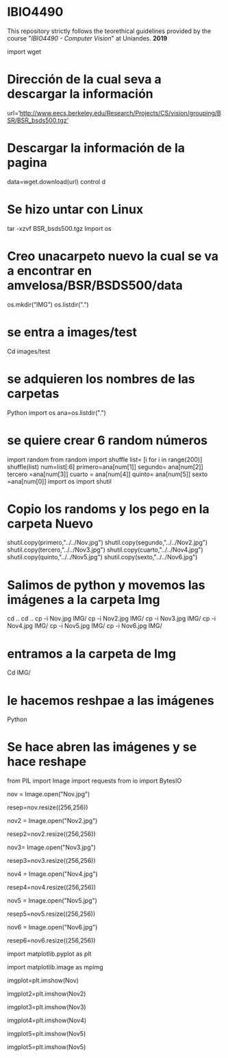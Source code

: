 # IBIO4490
This repository strictly follows the teorethical guidelines provided by the course "*IBIO4490 - Computer Vision*" at Uniandes. 
**2019**

import   wget
# Dirección de la cual seva a descargar   la información
url=‘http://www.eecs.berkeley.edu/Research/Projects/CS/vision/grouping/BSR/BSR_bsds500.tgz’
# Descargar la información de la pagina 
data=wget.download(url)
control d 
# Se hizo untar con Linux 
 tar -xzvf BSR_bsds500.tgz
Import os 
# Creo unacarpeto nuevo la cual se va a encontrar en amvelosa/BSR/BSDS500/data
os.mkdir(“IMG”)
os.listdir(".")
# se entra a images/test
Cd images/test
# se adquieren los nombres de las carpetas
Python 
import os 
ana=os.listdir(".")
# se quiere crear 6 random números
import random 
from random import shuffle 
list= [i for i in range(200)]
shuffle(list)
num=list[:6]
primero=ana[num[1]]
segundo= ana[num[2]]
tercero =ana[num[3]]
cuarto = ana[num[4]]
quinto= ana[num[5]]
sexto =ana[num[0]]
import os 
import shutil 
# Copio los randoms y los pego en la carpeta Nuevo 
shutil.copy(primero,"../../Nov.jpg")
shutil.copy(segundo,"../../Nov2.jpg")
shutil.copy(tercero,"../../Nov3.jpg")
shutil.copy(cuarto,"../../Nov4.jpg")
shutil.copy(quinto,"../../Nov5.jpg")
shutil.copy(sexto,"../../Nov6.jpg")
# Salimos de python y movemos las imágenes a la carpeta Img
cd .. 
cd .. 
cp -i Nov.jpg IMG/
cp -i Nov2.jpg IMG/
cp -i Nov3.jpg IMG/
cp -i Nov4.jpg IMG/
cp -i Nov5.jpg IMG/
cp -i Nov6.jpg IMG/
# entramos a la carpeta de Img 
Cd IMG/ 
# le hacemos reshpae a las imágenes
Python 
# Se hace abren las imágenes y se hace reshape

from PIL import Image
import requests
from io import BytesIO

nov = Image.open("Nov.jpg")

resep=nov.resize((256,256))

nov2 = Image.open("Nov2.jpg")

resep2=nov2.resize((256,256))

nov3= Image.open("Nov3.jpg")

resep3=nov3.resize((256,256))

nov4 = Image.open("Nov4.jpg")

resep4=nov4.resize((256,256))

nov5 = Image.open("Nov5.jpg")

resep5=nov5.resize((256,256))

nov6 = Image.open("Nov6.jpg")

resep6=nov6.resize((256,256))

import matplotlib.pyplot as plt

import matplotlib.image as mpimg

imgplot=plt.imshow(Nov)

imgplot2=plt.imshow(Nov2)

imgplot3=plt.imshow(Nov3)

imgplot4=plt.imshow(Nov4)

imgplot5=plt.imshow(Nov5)

imgplot5=plt.imshow(Nov5)
